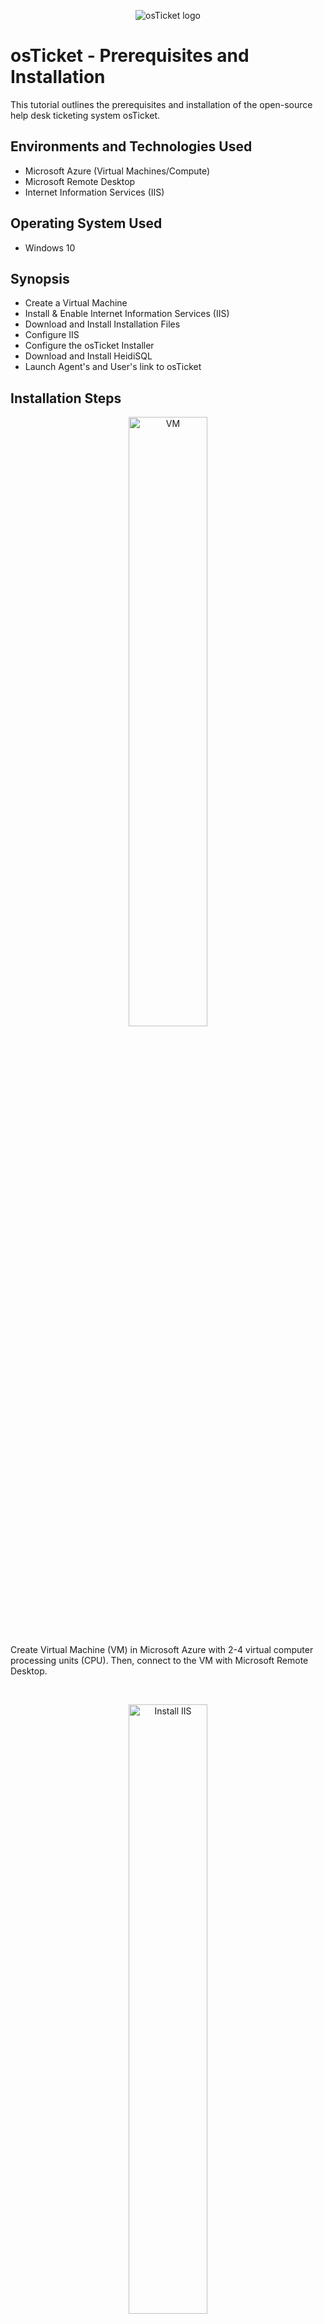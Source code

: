
<p align="center">
<img src="https://i.imgur.com/Clzj7Xs.png" alt="osTicket logo"/>
</p>

<h1>osTicket - Prerequisites and Installation</h1>
This tutorial outlines the prerequisites and installation of the open-source help desk ticketing system osTicket.<br />


<h2>Environments and Technologies Used</h2>

- Microsoft Azure (Virtual Machines/Compute)
- Microsoft Remote Desktop
- Internet Information Services (IIS)

<h2>Operating System Used </h2>

- Windows 10</b>

<h2>Synopsis</h2>

- Create a Virtual Machine 
- Install & Enable Internet Information Services (IIS)
- Download and Install Installation Files
- Configure IIS
- Configure the osTicket Installer
- Download and Install HeidiSQL
- Launch Agent's and User's link to osTicket

<h2>Installation Steps</h2>

<p align="center">
<img src="https://i.imgur.com/HcOnrqb.png" height="50%" width="50%" alt="VM"/>
</p>
<p> Create Virtual Machine (VM) in Microsoft Azure with 2-4 virtual computer processing units (CPU). Then, connect to the VM with Microsoft Remote Desktop. 
</p>
<br />

<p align="center">
<img src="https://i.imgur.com/dznSw6k.png" height="50%" width="50%" alt="Install IIS"/>
</p>
<p> In the VM's control panel, access Programs: Turn Windows Features On or Off. In the IIS's subfolder of World Wide Web Services' (WWS) subfolder of Application Development, check CGI. In the WWWS' subfolder of Common HTTP Features, make sure all the boxes have been checked (or X). 
</p>
<br />

<p align="center">
<img src="https://i.imgur.com/IWxHXqU.png" height="50%" width="50%" alt="Installation Files"/>
</p>
<p> Download and install PHP Manager for IIS, IIS URL Rewrite Module, and PHP zip File. Create a directory C:\PHP. Extract PHP zip file, and insert in C:\PHP. Download and install Microsoft C++ 2015-2022 Redistributable and MySQL Server 5.5. 
</p>
<br />

<p align="center">
<img src="https://i.imgur.com/utnjqwE.png" height="50%" width="50%" alt="MySQL"/>
</p>
<p> When installing MySQL Server, select Typical Setup and launch the Configuration Wizard. Select Standard Configuration and add your root password. 
</p>
<br />

<p align="center">
<img src="https://i.imgur.com/JzPYRlt.png" height="50%" width="50%" alt="IIS"/>
</p>
<p> Open IIS and run as administrator. Register PHP with the php_cgi that was extracted earlier into the C:\PHP. Restart IIS. 
</p>
<br />

<p align="center">
<img src="https://i.imgur.com/tVOW7mn.png" height="50%" width="50%" alt="osTicket"/>
</p>
<p> Download and install osTicket, Extract the "upload" folder and drop it into C:\inetpub\wwwroot. Rename the "upload" folder to "osTicket." Reload IIS, and Restart server (or Stop then Start server). 
</p>
<br />

<p align="center">
<img src="https://i.imgur.com/KCm4IbZ.png" height="50%" width="50%" alt="Reboot IIS"/>
</p>
<p align="center"> In IIS Connections, go to osTicket, then click on Browse *:80 (http). 
</p>
<br />


<p align="center">
<img src="https://i.imgur.com/REogFsQ.png" height="50%" width="50%" alt="Initial osTicket Screen"/>
</p>
<p align="center"> If installed correctly, the osTicket Installer appears on a web page. 
</p>
<br />


<p align="center">
<img src="https://i.imgur.com/FhGQ4D4.png" height="50%" width="50%" alt="Disk Sanitization Steps"/>
</p>
<p> In IIS, access the PHP Manager. Enable the following extensions: php_imap.dll, php_intl.dll, and php_opcache.dll. Restart IIS. Refresh the webpage. Notice the changes in the features. 
</p>
<br />


<p align="center">
<img src="https://i.imgur.com/bkrPDPy.png" height="50%" width="50%" alt="Rename"/>
</p>
<p> Access the osTicket's subfolder: Include. Select "ost-sampleconfig.php" and rename it "ost-config.php." 
<br />

<p align="center">
<img src="https://i.imgur.com/BGW2YUH.png" height="50%" width="50%" alt="Permissions"/>
</p>
<p> In ost-config.php's Properties' Security section, Disable Inheritance, and add new permissions for the principal "Everyone" and select all the basic permissions. 
</p>
<br />

<p align="center">
<img src="https://i.imgur.com/fJqc7qe.png" height="50%" width="50%" alt=""/>
</p>
<p align="center"> Return to the osTicket Installer in the web browser. Fill in the blanks, but stop at the Data Settings. 
</p>
<br />

<p align="center">
<img src="https://i.imgur.com/NI8VRRi.png" height="50%" width="50%" alt="HeidiSQL"/>
</p>
<p align="center"> Download and install HeidiSQL. Launch HeidiSQL. Click New. The username "Root" had already been selected. Insert Password. Click Open.
</p>
<br />

<p align="center">
<img src="https://i.imgur.com/bPGVgEr.png" height="50%" width="50%" alt="Database"/>
</p>
<p align="center"> (In HeidiSQL) Under "Unnamed," create a new Database called osTicket. 
</p>
<br />

<p align="center">
<img src="https://i.imgur.com/cy3dEv3.png" height="50%" width="50%" alt="Finish osTicket Installer"/>
</p>
<p align="center"> Return to the osTicket Installer to the Data Settings section. Insert database name "osTicket." Insert username "root." Insert password. Click Install Now. 
</p>
<br />

<p align="center">
<img src="https://i.imgur.com/L23FWoQ.png" height="50%" width="50%" alt="Verify Setup"/>
</p>
<p align="center"> If installed correctly, the above image will appear in the web browser. 
</p>
<br />

<p align="center">
<img src="https://i.imgur.com/Tg25Iih.png" height="50%" width="50%" alt="Clean Up"/>
</p>
<p> Access the osTicket's subfolder "Setup" and delete it. Return to the Include folder. Go to "ost-config.php" Properties. In the Security section, change the principal "Everyone" permission to "Read Only."
</p>
<br /> 

<p align="center">
<img src="https://i.imgur.com/OVVVtdx.png" height="50%" width="50%" alt="Agent's Page"/>
</p>
<p align="center"> Typing in the following link: http://localhost/osTicket/scp/login.php will grant agents access to the osTicket. 
</p>
<br /> 

<p align="center">
<img src="https://i.imgur.com/U8VPRJw.png" height="50%" width="50%" alt="Agent's Page"/>
</p>
<p align="center"> Typing in the following link: http://localhost/osTicket/ will grant users access to the osTicket. 
</p>
<br /> 
